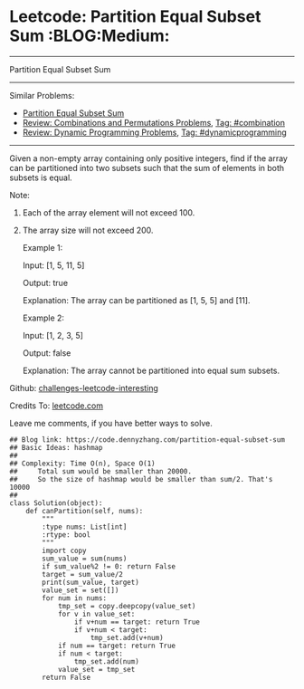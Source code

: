 # Leetcode: Partition Equal Subset Sum     :BLOG:Medium:


---

Partition Equal Subset Sum  

---

Similar Problems:  
-   [Partition Equal Subset Sum](https://code.dennyzhang.com/partition-equal-subset-sum)
-   [Review: Combinations and Permutations Problems](https://code.dennyzhang.com/review-combination), [Tag: #combination](https://code.dennyzhang.com/tag/combination)
-   [Review: Dynamic Programming Problems](https://code.dennyzhang.com/review-dynamicprogramming), [Tag: #dynamicprogramming](https://code.dennyzhang.com/tag/dynamicprogramming)

---

Given a non-empty array containing only positive integers, find if the array can be partitioned into two subsets such that the sum of elements in both subsets is equal.  

Note:  
1.  Each of the array element will not exceed 100.
2.  The array size will not exceed 200.

    Example 1:
    
    Input: [1, 5, 11, 5]
    
    Output: true
    
    Explanation: The array can be partitioned as [1, 5, 5] and [11].

    Example 2:
    
    Input: [1, 2, 3, 5]
    
    Output: false
    
    Explanation: The array cannot be partitioned into equal sum subsets.

Github: [challenges-leetcode-interesting](https://github.com/DennyZhang/challenges-leetcode-interesting/tree/master/partition-equal-subset-sum)  

Credits To: [leetcode.com](https://leetcode.com/problems/partition-equal-subset-sum/description/)  

Leave me comments, if you have better ways to solve.  

    ## Blog link: https://code.dennyzhang.com/partition-equal-subset-sum
    ## Basic Ideas: hashmap
    ##
    ## Complexity: Time O(n), Space O(1)
    ##     Total sum would be smaller than 20000.
    ##     So the size of hashmap would be smaller than sum/2. That's 10000
    ##
    class Solution(object):
        def canPartition(self, nums):
            """
            :type nums: List[int]
            :rtype: bool
            """
            import copy
            sum_value = sum(nums)
            if sum_value%2 != 0: return False
            target = sum_value/2
            print(sum_value, target)
            value_set = set([])
            for num in nums:
                tmp_set = copy.deepcopy(value_set)
                for v in value_set:
                    if v+num == target: return True
                    if v+num < target:
                        tmp_set.add(v+num)
                if num == target: return True
                if num < target:
                    tmp_set.add(num)
                value_set = tmp_set
            return False